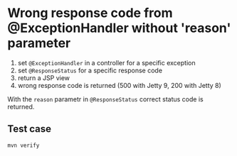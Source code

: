# Wrong response code from @ExceptionHandler without 'reason' parameter

1. set `@ExceptionHandler` in a controller for a specific exception
1. set `@ResponseStatus` for a specific response code
1. return a JSP view
1. wrong response code is returned (500 with Jetty 9, 200 with Jetty 8)

With the `reason` parametr in `@ResponseStatus` correct status code is returned.

## Test case

```
mvn verify
```